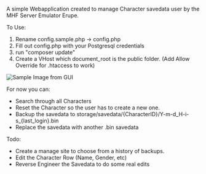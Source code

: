 A simple Webapplication created to manage Character savedata user by the MHF Server Emulator Erupe.

To Use:
1. Rename config.sample.php -> config.php
2. Fill out config.php with your Postgresql credentials
3. run "composer update"
4. Create a VHost which document_root is the public folder. (Add Allow Override for .htaccess to work)

![Sample Image from GUI](https://imgur.com/Xkp7Vdh.png)

For now you can:
* Search through all Characters
* Reset the Character so the user has to create a new one.
* Backup the savedata to storage/savedata/{CharacterID}/Y-m-d_H-i-s_{last_login}.bin
* Replace the savedata with another .bin savedata

Todo:
* Create a manage site to choose from a history of backups.
* Edit the Character Row (Name, Gender, etc)
* Reverse Engineer the Savedata to do some real edits
